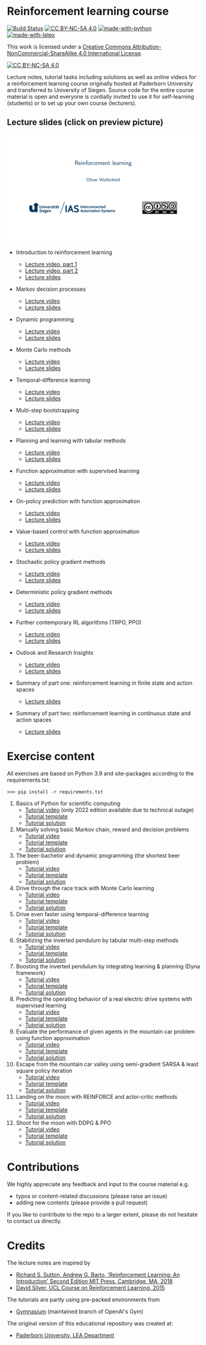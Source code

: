# Reinforcement learning course

[![Build Status](https://github.com/IAS-Uni-Siegen/RL_course/actions/workflows/buildPDFs.yml/badge.svg)](https://github.com/IAS-Uni-Siegen/RL_course/actions/workflows/buildPDFs.yml)
[![CC BY-NC-SA 4.0][cc-by-nc-sa-shield]][cc-by-nc-sa]
[![made-with-python](https://img.shields.io/badge/Made%20with-Python-1f425f.svg)](https://www.python.org/)
[![made-with-latex](https://img.shields.io/badge/Made%20with-LaTeX-1f425f.svg)](https://www.latex-project.org/)

This work is licensed under a
[Creative Commons Attribution-NonCommercial-ShareAlike 4.0 International License][cc-by-nc-sa].

[![CC BY-NC-SA 4.0][cc-by-nc-sa-image]][cc-by-nc-sa]

[cc-by-nc-sa]: http://creativecommons.org/licenses/by-nc-sa/4.0/
[cc-by-nc-sa-image]: https://licensebuttons.net/l/by-nc-sa/4.0/88x31.png
[cc-by-nc-sa-shield]: https://img.shields.io/badge/License-CC%20BY--NC--SA%204.0-lightgrey.svg

Lecture notes, tutorial tasks including solutions as well as online videos for a reinforcement learning course originally hosted at Paderborn University and transferred to University of Siegen. Source code for the entire course material is open and everyone is cordially invited to use it for self-learning (students) or to set up your own course (lecturers).


## Lecture slides (click on preview picture)
<a href="https://ias-uni-siegen.github.io/RL_course/lecture.pdf" target="_blank" class="image fit"><img src="misc/Lecture_preview.jpg" alt=""></a>

* Introduction to reinforcement learning
    * [Lecture video, part 1](https://www.youtube.com/watch?v=YqlNOCD0rfA)
    * [Lecture video, part 2](https://youtu.be/Yd99sn-64Z8)
    * [Lecture slides](https://ias-uni-siegen.github.io/RL_course/lecture.pdf#sec1)   
* Markov decision processes
    * [Lecture video](https://www.youtube.com/watch?v=ywn81iGQISE)
    * [Lecture slides](https://ias-uni-siegen.github.io/RL_course/lecture.pdf#sec2) 
* Dynamic programming
    * [Lecture video](https://www.youtube.com/watch?v=vjIiYdidFPY)
    * [Lecture slides](https://ias-uni-siegen.github.io/RL_course/lecture.pdf#sec3) 
* Monte Carlo methods
    * [Lecture video](https://www.youtube.com/watch?v=GBL0ArlONrM)
    * [Lecture slides](https://ias-uni-siegen.github.io/RL_course/lecture.pdf#sec4) 
* Temporal-difference learning
    * [Lecture video](https://www.youtube.com/watch?v=Rnf9Wanxnj8)
    * [Lecture slides](https://ias-uni-siegen.github.io/RL_course/lecture.pdf#sec5) 
* Multi-step bootstrapping
    * [Lecture video](https://www.youtube.com/watch?v=YYTSZTyjbQ4)
    * [Lecture slides](https://ias-uni-siegen.github.io/RL_course/lecture.pdf#sec6) 
* Planning and learning with tabular methods
    * [Lecture video](https://www.youtube.com/watch?v=gvJ3__GmHqo)
    * [Lecture slides](https://ias-uni-siegen.github.io/RL_course/lecture.pdf#sec7) 
* Function approximation with supervised learning
    * [Lecture video](https://www.youtube.com/watch?v=tXAxTiuvges)
    * [Lecture slides](https://ias-uni-siegen.github.io/RL_course/lecture.pdf#sec9) 
* On-policy prediction with function approximation
    * [Lecture video](https://www.youtube.com/watch?v=aA3MFRHrrtg)
    * [Lecture slides](https://ias-uni-siegen.github.io/RL_course/lecture.pdf#sec10) 
* Value-based control with function approximation
    * [Lecture video](https://www.youtube.com/watch?v=LE9dVVj5700)
    * [Lecture slides](https://ias-uni-siegen.github.io/RL_course/lecture.pdf#sec11) 
* Stochastic policy gradient methods
    * [Lecture video](https://www.youtube.com/watch?v=LzuZUyVr2mY)
    * [Lecture slides](https://ias-uni-siegen.github.io/RL_course/lecture.pdf#sec12) 
* Deterministic policy gradient methods
    * [Lecture video](https://www.youtube.com/watch?v=i6hOcGIgdoQ)
    * [Lecture slides](https://ias-uni-siegen.github.io/RL_course/lecture.pdf#sec13) 
* Further contemporary RL algorithms (TRPO, PPO)
    * [Lecture video](https://www.youtube.com/watch?v=H8rElrvs9Lo)
    * [Lecture slides](https://ias-uni-siegen.github.io/RL_course/lecture.pdf#sec14)
* Outlook and Research Insights
    * [Lecture video](https://www.youtube.com/watch?v=-TEzYSzXhW4)
    * [Lecture slides](https://ias-uni-siegen.github.io/RL_course/lecture.pdf#sec15)
   

* Summary of part one: reinforcement learning in finite state and action spaces
    * [Lecture slides](https://ias-uni-siegen.github.io/RL_course/lecture.pdf#sec7) 
* Summary of part two: reinforcement learning in continuous state and action spaces
    * [Lecture slides](https://ias-uni-siegen.github.io/RL_course/lecture.pdf#sec16) 


# Exercise content
All exercises are based on Python 3.9 and site-packages according to the requirements.txt:
```
>>> pip install -r requirements.txt
```

01. Basics of Python for scientific computing 
    * [Tutorial video](https://www.youtube.com/watch?v=MJXVQXkOEAA&feature=youtu.be) (only 2022 edition available due to technical outage)
    * [Tutorial template](../master/exercises/templates/ex01)
    * [Tutorial solution](../master/exercises/solutions/ex01) 
02. Manually solving basic Markov chain, reward and decision problems
    * [Tutorial video](https://www.youtube.com/watch?v=JBliRPC_C5E&list=PL4GzQQuIDBGt82j99oDSWnjfrtwZ-79Yg&index=4)
    * [Tutorial template](../master/exercises/templates/ex02)
    * [Tutorial solution](../master/exercises/solutions/ex02) 
03. The beer-bachelor and dynamic programming (the shortest beer problem)
    * [Tutorial video](https://www.youtube.com/watch?v=5ylYfeWnb_Y&list=PL4GzQQuIDBGt82j99oDSWnjfrtwZ-79Yg&index=3)
    * [Tutorial template](../master/exercises/templates/ex03)
    * [Tutorial solution](../master/exercises/solutions/ex03) 
04. Drive through the race track with Monte Carlo learning
    * [Tutorial video](https://www.youtube.com/watch?v=RNV7px4AS_E&list=PL4GzQQuIDBGt82j99oDSWnjfrtwZ-79Yg&index=4)
    * [Tutorial template](../master/exercises/templates/ex04)
    * [Tutorial solution](../master/exercises/solutions/ex04) 
05. Drive even faster using temporal-difference learning
    * [Tutorial video](https://www.youtube.com/watch?v=5L3lhod1-CI&list=PL4GzQQuIDBGt82j99oDSWnjfrtwZ-79Yg&index=5)
    * [Tutorial template](../master/exercises/templates/ex05)
    * [Tutorial solution](../master/exercises/solutions/ex05) 
06. Stabilizing the inverted pendulum by tabular multi-step methods
    * [Tutorial video](https://www.youtube.com/watch?v=5k45M8ey_iw&list=PL4GzQQuIDBGt82j99oDSWnjfrtwZ-79Yg&index=6)
    * [Tutorial template](../master/exercises/templates/ex06)
    * [Tutorial solution](../master/exercises/solutions/ex06) 
07. Boosting the inverted pendulum by integrating learning & planning (Dyna framework)
    * [Tutorial video](https://www.youtube.com/watch?v=r9gLTDBzq5k&list=PL4GzQQuIDBGt82j99oDSWnjfrtwZ-79Yg&index=8)
    * [Tutorial template](../master/exercises/templates/ex07)
    * [Tutorial solution](../master/exercises/solutions/ex07) 
08. Predicting the operating behavior of a real electric drive systems with supervised learning
    * [Tutorial video](https://www.youtube.com/watch?v=Aivh5ykeJ2Q)
    * [Tutorial template](../master/exercises/templates/ex08)
    * [Tutorial solution](../master/exercises/solutions/ex08) 
09. Evaluate the performance of given agents in the mountain car problem using function approximation 
    * [Tutorial video](https://www.youtube.com/watch?v=AY7fvqnjmGU)
    * [Tutorial template](../master/exercises/templates/ex09)
    * [Tutorial solution](../master/exercises/solutions/ex09) 
10. Escape from the mountain car valley using semi-gradient SARSA & least square policy iteration
    * [Tutorial video](https://www.youtube.com/watch?v=IPxare_FmlE)
    * [Tutorial template](../master/exercises/templates/ex10)
    * [Tutorial solution](../master/exercises/solutions/ex10) 
11. Landing on the moon with REINFORCE and actor-critic methods
    * [Tutorial video](https://www.youtube.com/watch?v=dL6gK7ITVYU)
    * [Tutorial template](../master/exercises/templates/ex11)
    * [Tutorial solution](../master/exercises/solutions/ex11) 
12. Shoot for the moon with DDPG & PPO
    * [Tutorial video](https://www.youtube.com/watch?v=YpSC9lTQY4k)
    * [Tutorial template](../master/exercises/templates/ex12)
    * [Tutorial solution](../master/exercises/solutions/ex12) 

# Contributions
We highly appreciate any feedback and input to the course material e.g.
* typos or content-related discussions (please raise an issue)
* adding new contents (please provide a pull request)

If you like to contribute to the repo to a larger extent, please do not hesitate to contact us directly. 

# Credits
The lecture notes are inspired by
* [Richard S. Sutton, Andrew G. Barto, 'Reinforcement Learning: An Introduction' Second Edition MIT Press, Cambridge, MA, 2018](http://www.incompleteideas.net/book/the-book-2nd.html)
* [David Silver, UCL Course on Reinforcement Learning, 2015](https://www.davidsilver.uk/teaching/)

The tutorials are partly using pre-packed environments from
* [Gymnasium](https://gymnasium.farama.org/) (maintained branch of OpenAI's Gym)

The original version of this educational repository was created at:
* [Paderborn University, LEA Department](https://github.com/upb-lea/reinforcement_learning_course_materials)
